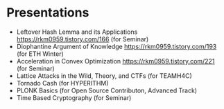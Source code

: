 # Presentations

- Leftover Hash Lemma and its Applications https://rkm0959.tistory.com/166 (for Seminar)
- Diophantine Argument of Knowledge https://rkm0959.tistory.com/193 (for ETH Winter)
- Acceleration in Convex Optimization https://rkm0959.tistory.com/221 (for Seminar)
- Lattice Attacks in the Wild, Theory, and CTFs (for TEAMH4C)
- Tornado Cash (for HYPERITHM)
- PLONK Basics (for Open Source Contributon, Advanced Track)
- Time Based Cryptography (for Seminar)
